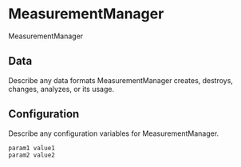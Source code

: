 # MeasurementManager

MeasurementManager

## Data

Describe any data formats MeasurementManager creates, destroys, changes, analyzes, or its usage.




## Configuration

Describe any configuration variables for MeasurementManager.

```
param1 value1
param2 value2
```
